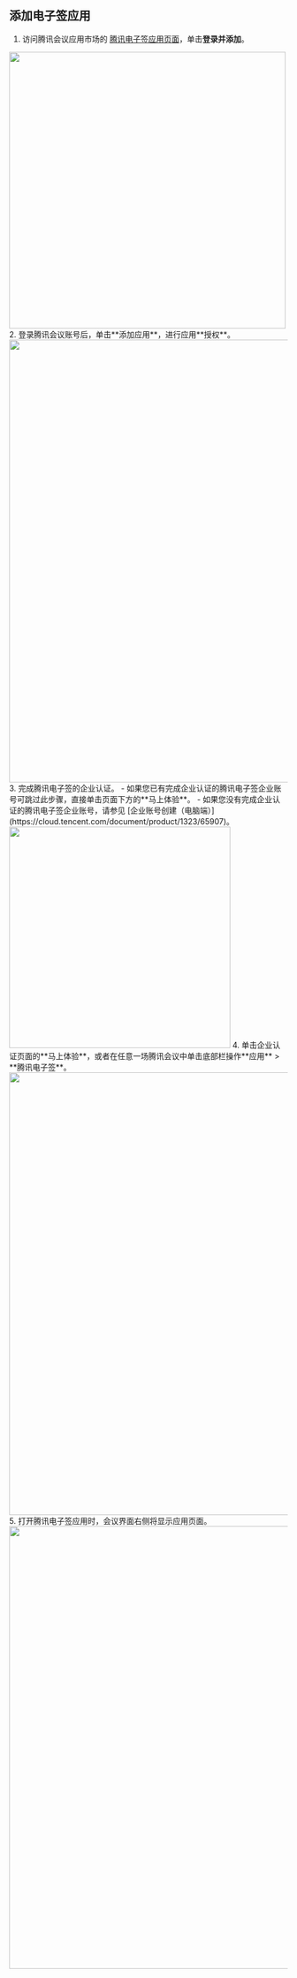 ## 添加电子签应用
1. 访问腾讯会议应用市场的 [腾讯电子签应用页面](https://meeting.tencent.com/marketplace/support-collect-detail?sdk_id=19650160885)，单击**登录并添加**。
<img style="width:500px; max-width: inherit;" src="https://qcloudimg.tencent-cloud.cn/raw/74db576c464bdc4d5d3c4b51e90c14a4.png" />
2. 登录腾讯会议账号后，单击**添加应用**，进行应用**授权**。
<img style="width:800px; max-width: inherit;" src="https://qcloudimg.tencent-cloud.cn/raw/97f47b8efb73e7e6254f9be04e7d77c7.png" />
3. 完成腾讯电子签的企业认证。
 - 如果您已有完成企业认证的腾讯电子签企业账号可跳过此步骤，直接单击页面下方的**马上体验**。
 - 如果您没有完成企业认证的腾讯电子签企业账号，请参见 [企业账号创建（电脑端）](https://cloud.tencent.com/document/product/1323/65907)。

 <img style="width:400px; max-width: inherit;" src="https://qcloudimg.tencent-cloud.cn/raw/35163a4f05c4b124b8bcb145d9347849.png" />   
4. 单击企业认证页面的**马上体验**，或者在任意一场腾讯会议中单击底部栏操作**应用** > **腾讯电子签**。
<img style="width:800px; max-width: inherit;" src="https://qcloudimg.tencent-cloud.cn/raw/60eff5071a8b0f285c25ac329c690789.png" />   
5. 打开腾讯电子签应用时，会议界面右侧将显示应用页面。
<img style="width:800px; max-width: inherit;" src="https://qcloudimg.tencent-cloud.cn/raw/146c501a077713e907e8058779d86aa6.png" />     


